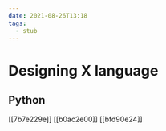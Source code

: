 ```yaml
---
date: 2021-08-26T13:18
tags: 
  - stub
---
```


# Designing X language

## Python

[[7b7e229e]]
[[b0ac2e00]]
[[bfd90e24]]
